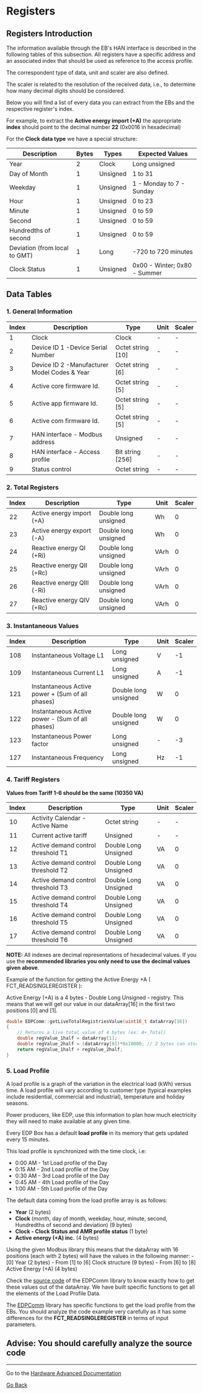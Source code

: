 # **Registers**



## **Registers Introduction**

The information available through the EB's HAN interface is described in the following tables of this subsection.
All registers have a specific address and an associated index that should be used as reference to the access profile.

The correspondent type of data, unit and scaler are also defined. 

The scaler is related to the resolution of the received data, i.e., to determine how many decimal digits should be considered.


Below you will find a list of every data you can extract from the EBs and the respective register's index.

For example, to extract the **Active energy import (+A)** the appropriate **index** should point to the decimal number **22** (0x0016 in hexadecimal)

For the **Clock data type** we have a special structure:


| Description | Bytes | Types | Expected Values|
|-------------|-------|-------|----------------|
| Year| 2| Clock|Long unsigned|2000 to 2099|
| Day of Month| 1| Unsigned|1 to 31|
| Weekday| 1| Unsigned| 1 - Monday to 7 - Sunday|
| Hour| 1| Unsigned|0 to 23|
| Minute| 1| Unsigned|0 to 59|
| Second| 1| Unsigned|0 to 59|
| Hundredths of second| 1| Unsigned|0 to 59|
| Deviation (from local to GMT)| 1| Long|-720 to 720 minutes|
| Clock Status| 1| Unsigned|0x00 - Winter; 0x80 - Summer|

## **Data Tables**

### **1.** **General Information**

| Index | Description | Type | Unit| Scaler |
|----------|----------|------|-----|--------|
| 1| Clock| Clock|-|-|
| 2| Device ID 1 -Device Serial Number| Octet string [10]|-|-|
| 3| Device ID 2 -Manufacturer Model Codes & Year| Octet string [6]|-|-|
| 4| Active core firmware Id.| Octet string [5]|-|-|
| 5| Active app firmware Id.| Octet string [5]|-|-|
| 6| Active com firmware Id.| Octet string [5]|-|-|
| 7| HAN interface - Modbus address| Unsigned|-|-|
| 8| HAN interface - Access profile| Bit string [256]|-|-|
| 9| Status control| Octet string|-|-|

### **2.** **Total Registers**

| Index | Description | Type | Unit| Scaler |
|----------|----------|------|-----|--------|
| 22| Active energy import (+A)| Double long unsigned|Wh|0|
| 23| Active energy export (-A)| Double long unsigned|Wh|0|
| 24| Reactive energy QI (+Ri)| Double long unsigned|VArh|0|
| 25| Reactive energy QII (+Rc)| Double long unsigned|VArh|0|
| 26| Reactive energy QIII (-Ri)| Double long unsigned|VArh|0|
| 27| Reactive energy QIV (+Rc)| Double long unsigned|VArh|0|

### **3.** **Instantaneous Values**

| Index | Description | Type | Unit| Scaler |
|----------|----------|------|-----|--------|
| 108| Instantaneous Voltage L1|  Long unsigned|V|-1|
| 109| Instantaneous Current L1|  Long unsigned|A|-1|
| 121| Instantaneous Active power + (Sum of all phases)| Double long unsigned|W|0|
| 122| Instantaneous Active power - (Sum of all phases)| Double long unsigned|W|0|
| 123| Instantaneous Power factor| Long unsigned|-|-3|
| 127| Instantaneous Frequency | Long unsigned|Hz|-1|


### **4.** **Tariff Registers**

**Values from Tariff 1-6 should be the same (10350 VA)**

| Index | Description | Type | Unit| Scaler |
|----------|----------|------|-----|--------|
| 10| Activity Calendar - Active Name |Octet string|-|-|
| 11| Current active tariff |Unsigned|-|-|
| 12| Active demand control threshold T1 |Double Long Unsigned|VA|0|
| 13| Active demand control threshold T2 |Double Long Unsigned|VA|0|
| 14| Active demand control threshold T3 |Double Long Unsigned|VA|0|
| 15| Active demand control threshold T4 |Double Long Unsigned|VA|0|
| 16| Active demand control threshold T5 |Double Long Unsigned|VA|0|
| 17| Active demand control threshold T6 |Double Long Unsigned|VA|0|


**NOTE:** All indexes are decimal representations of hexadecimal values. If you use the **recommended libraries you only need to use the decimal values given above**.

Example of the function for getting the Active Energy +A ( FCT_READSINGLEREGISTER ):

Active Energy (+A) is a 4 bytes - Double Long Unsigned - registry. 
This means that we will get our value in our dataArray[16] in the first two positions [0] and [1].

```C++
double EDPComm::getLiveTotalRegistriesValue(uint16_t dataArray[16])
{
	// Returns a live total value of 4 bytes (ex: A+_Total)
	double regValue_1half = dataArray[1];
	double regValue_2half = (dataArray[0])*0x10000; // 2 bytes can store (0x10000 - 1) numbers.
	return regValue_1half + regValue_2half; 
}
````

### **5. Load Profile**

A load profile is a graph of the variation in the electrical load (kWh) versus time. A load profile will vary according to customer type (typical examples include residential, commercial and industrial), temperature and holiday seasons. 

Power producers, like EDP, use this information to plan how much electricity they will need to make available at any given time.

Every EDP Box has a default **load profile** in its memory that gets updated every 15 minutes.


This load profile is synchronized with the time clock, i.e:

* 0:00 AM - 1st Load profile of the Day
* 0:15 AM - 2nd Load profile of the Day
* 0:30 AM - 3rd Load profile of the Day
* 0:45 AM - 4th Load profile of the Day
* 1:00 AM - 5th Load profile of the Day

The default data coming from the load profile array is as follows:

* **Year** (2 bytes)
* **Clock** (month, day of month, weekday, hour, minute, second, Hundredths of second and deviation) (9 bytes)
* **Clock - Clock Status and AMR profile status** (1 byte)
* **Active energy (+A) inc.** (4 bytes)

Using the given Modbus library this means that the dataArray with 16 positions (each with 2 bytes) will have the values in the following manner:
    - [0] Year (2 bytes)
    - From [1] to [6] Clock structure (9 bytes)
    - From [6] to [8] Active Energy (+A) (4 bytes)

Check the [source code](../src/EDPComm-Hackathon-2017/EDPComm.cpp) of the EDPComm library to know exactly how to get these values out of the dataArray. We have built specific functions to get all the elements of the Load Profile Data.


The [EDPComm](hardware-intermediate-eb-comm.md#edp-comm) library has specific functions to get the load profile from the EBs. 
You should analyze the code example very carefully as it has some differences for the **FCT_READSINGLEREGISTER** in terms of input parameters.

## **Advise:** You should carefully analyze the source code

---
Go to the [Hardware Advanced Documentation](hardware-advanced.md)


[Go Back](hardware-beginner.md)